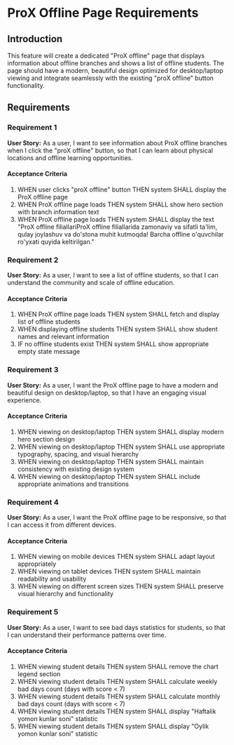 # ProX Offline Page Requirements

## Introduction

This feature will create a dedicated "ProX offline" page that displays information about offline branches and shows a list of offline students. The page should have a modern, beautiful design optimized for desktop/laptop viewing and integrate seamlessly with the existing "proX offline" button functionality.

## Requirements

### Requirement 1

**User Story:** As a user, I want to see information about ProX offline branches when I click the "proX offline" button, so that I can learn about physical locations and offline learning opportunities.

#### Acceptance Criteria

1. WHEN user clicks "proX offline" button THEN system SHALL display the ProX offline page
2. WHEN ProX offline page loads THEN system SHALL show hero section with branch information text
3. WHEN ProX offline page loads THEN system SHALL display the text "ProX offline filiallariProX offline filiallarida zamonaviy va sifatli ta'lim, qulay joylashuv va do'stona muhit kutmoqda! Barcha offline o'quvchilar ro'yxati quyida keltirilgan."

### Requirement 2

**User Story:** As a user, I want to see a list of offline students, so that I can understand the community and scale of offline education.

#### Acceptance Criteria

1. WHEN ProX offline page loads THEN system SHALL fetch and display list of offline students
2. WHEN displaying offline students THEN system SHALL show student names and relevant information
3. IF no offline students exist THEN system SHALL show appropriate empty state message

### Requirement 3

**User Story:** As a user, I want the ProX offline page to have a modern and beautiful design on desktop/laptop, so that I have an engaging visual experience.

#### Acceptance Criteria

1. WHEN viewing on desktop/laptop THEN system SHALL display modern hero section design
2. WHEN viewing on desktop/laptop THEN system SHALL use appropriate typography, spacing, and visual hierarchy
3. WHEN viewing on desktop/laptop THEN system SHALL maintain consistency with existing design system
4. WHEN viewing on desktop/laptop THEN system SHALL include appropriate animations and transitions

### Requirement 4

**User Story:** As a user, I want the ProX offline page to be responsive, so that I can access it from different devices.

#### Acceptance Criteria

1. WHEN viewing on mobile devices THEN system SHALL adapt layout appropriately
2. WHEN viewing on tablet devices THEN system SHALL maintain readability and usability
3. WHEN viewing on different screen sizes THEN system SHALL preserve visual hierarchy and functionality

### Requirement 5

**User Story:** As a user, I want to see bad days statistics for students, so that I can understand their performance patterns over time.

#### Acceptance Criteria

1. WHEN viewing student details THEN system SHALL remove the chart legend section
2. WHEN viewing student details THEN system SHALL calculate weekly bad days count (days with score < 7)
3. WHEN viewing student details THEN system SHALL calculate monthly bad days count (days with score < 7)
4. WHEN viewing student details THEN system SHALL display "Haftalik yomon kunlar soni" statistic
5. WHEN viewing student details THEN system SHALL display "Oylik yomon kunlar soni" statistic